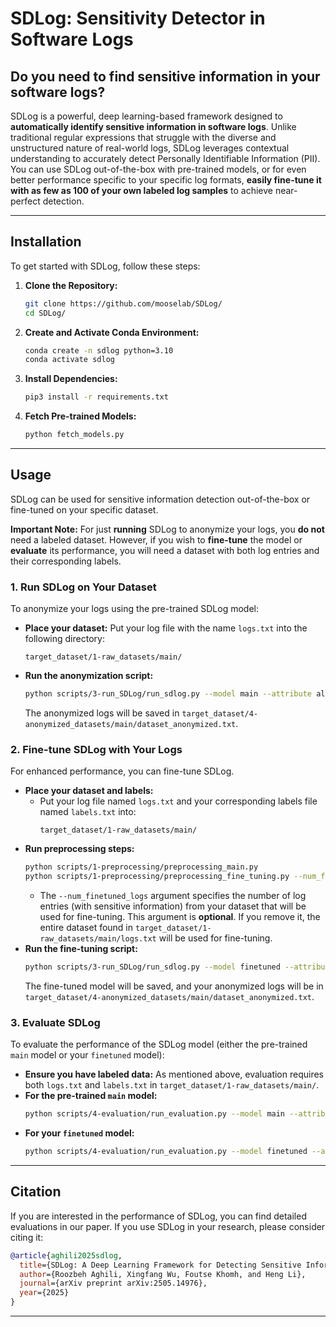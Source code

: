 # SDLog: Sensitivity Detector in Software Logs

## Do you need to find sensitive information in your software logs?

SDLog is a powerful, deep learning-based framework designed to **automatically identify sensitive information in software logs**. Unlike traditional regular expressions that struggle with the diverse and unstructured nature of real-world logs, SDLog leverages contextual understanding to accurately detect Personally Identifiable Information (PII). You can use SDLog out-of-the-box with pre-trained models, or for even better performance specific to your specific log formats, **easily fine-tune it with as few as 100 of your own labeled log samples** to achieve near-perfect detection.

---

## Installation

To get started with SDLog, follow these steps:

1.  **Clone the Repository:**
    ```bash
    git clone https://github.com/mooselab/SDLog/
    cd SDLog/
    ```

2.  **Create and Activate Conda Environment:**
    ```bash
    conda create -n sdlog python=3.10
    conda activate sdlog
    ```

3.  **Install Dependencies:**
    ```bash
    pip3 install -r requirements.txt
    ```

4.  **Fetch Pre-trained Models:**
    ```bash
    python fetch_models.py
    ```

---

## Usage

SDLog can be used for sensitive information detection out-of-the-box or fine-tuned on your specific dataset.

**Important Note:** For just **running** SDLog to anonymize your logs, you **do not** need a labeled dataset. However, if you wish to **fine-tune** the model or **evaluate** its performance, you will need a dataset with both log entries and their corresponding labels.

### 1. Run SDLog on Your Dataset

To anonymize your logs using the pre-trained SDLog model:

* **Place your dataset:** Put your log file with the name `logs.txt` into the following directory:
    ```
    target_dataset/1-raw_datasets/main/
    ```
* **Run the anonymization script:**
    ```bash
    python scripts/3-run_SDLog/run_sdlog.py --model main --attribute all
    ```
    The anonymized logs will be saved in `target_dataset/4-anonymized_datasets/main/dataset_anonymized.txt`.

### 2. Fine-tune SDLog with Your Logs

For enhanced performance, you can fine-tune SDLog.

* **Place your dataset and labels:**
    * Put your log file named `logs.txt` and your corresponding labels file named `labels.txt` into:
        ```
        target_dataset/1-raw_datasets/main/
        ```
* **Run preprocessing steps:**
    ```bash
    python scripts/1-preprocessing/preprocessing_main.py
    python scripts/1-preprocessing/preprocessing_fine_tuning.py --num_finetuned_logs 200
    ```
    * The `--num_finetuned_logs` argument specifies the number of log entries (with sensitive information) from your dataset that will be used for fine-tuning. This argument is **optional**. If you remove it, the entire dataset found in `target_dataset/1-raw_datasets/main/logs.txt` will be used for fine-tuning.
* **Run the fine-tuning script:**
    ```bash
    python scripts/3-run_SDLog/run_sdlog.py --model finetuned --attribute all
    ```
    The fine-tuned model will be saved, and your anonymized logs will be in `target_dataset/4-anonymized_datasets/main/dataset_anonymized.txt`.

### 3. Evaluate SDLog

To evaluate the performance of the SDLog model (either the pre-trained `main` model or your `finetuned` model):

* **Ensure you have labeled data:** As mentioned above, evaluation requires both `logs.txt` and `labels.txt` in `target_dataset/1-raw_datasets/main/`.
* **For the pre-trained `main` model:**
    ```bash
    python scripts/4-evaluation/run_evaluation.py --model main --attribute all
    ```
* **For your `finetuned` model:**
    ```bash
    python scripts/4-evaluation/run_evaluation.py --model finetuned --attribute all
    ```

---

## Citation

If you are interested in the performance of SDLog, you can find detailed evaluations in our paper. If you use SDLog in your research, please consider citing it:

```bibtex
@article{aghili2025sdlog,
  title={SDLog: A Deep Learning Framework for Detecting Sensitive Information in Software Logs},
  author={Roozbeh Aghili, Xingfang Wu, Foutse Khomh, and Heng Li},
  journal={arXiv preprint arXiv:2505.14976},
  year={2025}
}
```

---